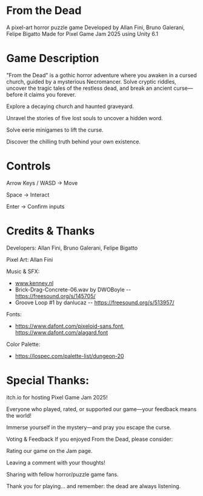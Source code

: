 # From the Dead
A pixel-art horror puzzle game
Developed by Allan Fini, Bruno Galerani, Felipe Bigatto
Made for Pixel Game Jam 2025 using Unity 6.1

# Game Description
"From the Dead" is a gothic horror adventure where you awaken in a cursed church, guided by a mysterious Necromancer. Solve cryptic riddles, uncover the tragic tales of the restless dead, and break an ancient curse—before it claims you forever.

Explore a decaying church and haunted graveyard.

Unravel the stories of five lost souls to uncover a hidden word.

Solve eerie minigames to lift the curse.

Discover the chilling truth behind your own existence.


# Controls
Arrow Keys / WASD → Move

Space → Interact

Enter → Confirm inputs

# Credits & Thanks
Developers: Allan Fini, Bruno Galerani, Felipe Bigatto

Pixel Art: Allan Fini

Music & SFX:
- www.kenney.nl
- Brick-Drag-Concrete-06.wav by DWOBoyle -- https://freesound.org/s/145705/
- Groove Loop #1 by danlucaz -- https://freesound.org/s/513957/

Fonts:
- https://www.dafont.com/pixeloid-sans.font, https://www.dafont.com/alagard.font

Color Palette:
- https://lospec.com/palette-list/dungeon-20

# Special Thanks:

itch.io for hosting Pixel Game Jam 2025!

Everyone who played, rated, or supported our game—your feedback means the world!

Immerse yourself in the mystery—and pray you escape the curse.

Voting & Feedback
If you enjoyed From the Dead, please consider:

Rating our game on the Jam page.

Leaving a comment with your thoughts!

Sharing with fellow horror/puzzle game fans.

Thank you for playing… and remember: the dead are always listening.
